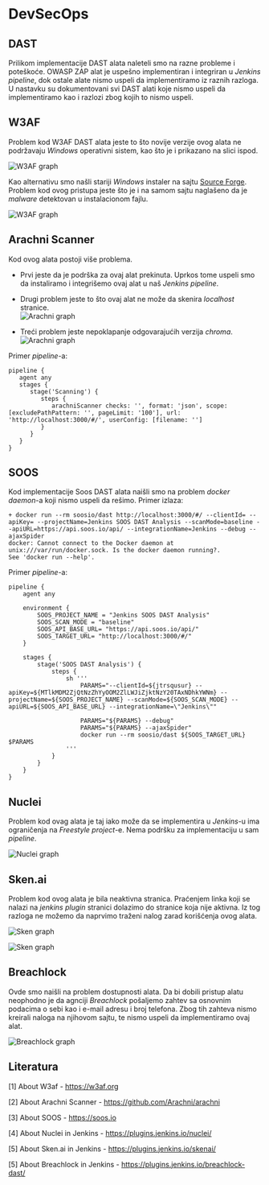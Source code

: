 # DevSecOps
## DAST
Prilikom implementacije DAST alata naleteli smo na razne probleme i poteškoće. OWASP ZAP alat je uspešno implementiran i integriran u <i>Jenkins pipeline</i>, dok ostale alate nismo uspeli da implementiramo iz raznih razloga. U nastavku su dokumentovani svi DAST alati koje nismo uspeli da implementiramo kao i razlozi zbog kojih to nismo uspeli.

## W3AF
Problem kod W3AF DAST alata jeste to što novije verzije ovog alata ne podržavaju <i>Windows</i> operativni sistem, kao što je i prikazano na slici ispod.

![W3AF graph](/docs/images/w3af_windows.PNG)

Kao alternativu smo našli stariji <i>Windows</i> instaler na sajtu [Source Forge](https://sourceforge.net/projects/w3af/). Problem kod ovog pristupa jeste što je i na samom sajtu naglašeno da je <i>malware</i> detektovan u instalacionom fajlu.

![W3AF graph](/docs/images/w3af_windows_malware.PNG)

## Arachni Scanner
Kod ovog alata postoji više problema. 
 - Prvi jeste da je podrška za ovaj alat prekinuta. Uprkos tome uspeli smo da instaliramo i integrišemo ovaj alat u naš <i>Jenkins pipeline</i>. 
 - Drugi problem jeste to što ovaj alat ne može da skenira <i>localhost</i> stranice.  
 ![Arachni graph](/docs/images/arachni_noLocalHost.PNG)

 - Treći problem jeste nepoklapanje odgovarajućih verzija <i>chroma</i>.
 ![Arachni graph](/docs/images/arachni_chromePNG.PNG)

Primer <i>pipeline</i>-a: 
```
pipeline {
   agent any
   stages {
      stage('Scanning') {
         steps {
            arachniScanner checks: '', format: 'json', scope: [excludePathPattern: '', pageLimit: '100'], url: 'http://localhost:3000/#/', userConfig: [filename: '']
         }
      }
   }
}

```


## SOOS
Kod implementacije Soos DAST alata naišli smo na problem <i>docker daemon</i>-a koji nismo uspeli da rešimo. Primer izlaza:
```
+ docker run --rm soosio/dast http://localhost:3000/#/ --clientId= --apiKey= --projectName=Jenkins SOOS DAST Analysis --scanMode=baseline --apiURL=https://api.soos.io/api/ --integrationName=Jenkins --debug --ajaxSpider
docker: Cannot connect to the Docker daemon at unix:///var/run/docker.sock. Is the docker daemon running?.
See 'docker run --help'.
```

Primer <i>pipeline</i>-a: 
```
pipeline {
    agent any

    environment {
        SOOS_PROJECT_NAME = "Jenkins SOOS DAST Analysis"
        SOOS_SCAN_MODE = "baseline"
        SOOS_API_BASE_URL= "https://api.soos.io/api/"
        SOOS_TARGET_URL= "http://localhost:3000/#/"
    }

    stages {
        stage('SOOS DAST Analysis') {
            steps {
                sh '''
                    PARAMS="--clientId=${jtrsqusur} --apiKey=${MTlkMDM2ZjQtNzZhYyOOM2ZlLWJiZjktNzY20TAxNDhkYWNm} --projectName=${SOOS_PROJECT_NAME} --scanMode=${SOOS_SCAN_MODE} --apiURL=${SOOS_API_BASE_URL} --integrationName=\"Jenkins\""
                    
                    PARAMS="${PARAMS} --debug"
                    PARAMS="${PARAMS} --ajaxSpider"
                    docker run --rm soosio/dast ${SOOS_TARGET_URL} $PARAMS 
                '''
            }
        }
    }
}

```

## Nuclei
Problem kod ovag alata je taj iako može da se implementira u <i>Jenkins</i>-u ima ograničenja na <i>Freestyle project</i>-e. Nema podršku za implementaciju u sam <i>pipeline</i>.

![Nuclei graph](/docs/images/Nuclei.PNG)

## Sken.ai
Problem kod ovog alata je bila neaktivna stranica. Praćenjem linka koji se nalazi na <i>jenkins plugin</i> stranici dolazimo do stranice koja nije aktivna. Iz tog razloga ne možemo da naprvimo traženi nalog zarad korišćenja ovog alata.

![Sken graph](/docs/images/skenaiNosite.PNG)

![Sken graph](/docs/images/skenActualPage.PNG)

## Breachlock
Ovde smo naišli na problem dostupnosti alata. Da bi dobili pristup alatu neophodno je da agnciji <i>Breachlock</i> pošaljemo zahtev sa osnovnim podacima o sebi kao i e-mail adresu i broj telefona. Zbog tih zahteva nismo kreirali naloga na njihovom sajtu, te nismo uspeli da implementiramo ovaj alat.

![Breachlock graph](/docs/images/breachlock.PNG)



## Literatura
[1] About W3af - https://w3af.org

[2] About Arachni Scanner - https://github.com/Arachni/arachni

[3] About SOOS - https://soos.io

[4] About Nuclei in Jenkins - https://plugins.jenkins.io/nuclei/

[5] About Sken.ai in Jenkins - https://plugins.jenkins.io/skenai/

[5] About Breachlock in Jenkins - https://plugins.jenkins.io/breachlock-dast/